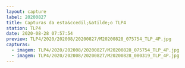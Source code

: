 ```yaml
---
layout: capture
label: 20200827
title: Capturas da esta&ccedil;&atilde;o TLP4
station: TLP4
date: 2020-08-28 07:57:54
preview: TLP4/2020/202008/20200827/M20200828_075754_TLP_4P.jpg
capturas:
  - imagem: TLP4/2020/202008/20200827/M20200828_075754_TLP_4P.jpg
  - imagem: TLP4/2020/202008/20200827/M20200828_080319_TLP_4P.jpg
---
```

